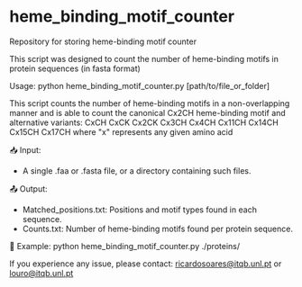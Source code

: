 # heme_binding_motif_counter
Repository for storing heme-binding motif counter

This script was designed to count the number of heme-binding motifs in protein sequences (in fasta format)

Usage: python heme_binding_motif_counter.py [path/to/file_or_folder]

This script counts the number of heme-binding motifs in a non-overlapping manner and is able to count the canonical Cx2CH heme-binding motif and alternative variants:
CxCH
CxCK
Cx2CK
Cx3CH
Cx4CH
Cx11CH
Cx14CH
Cx15CH
Cx17CH
where "x" represents any given amino acid

📥 Input:
- A single .faa or .fasta file, or a directory containing such files.

📤 Output:
- Matched_positions.txt: Positions and motif types found in each sequence.
- Counts.txt: Number of heme-binding motifs found per protein sequence.

🔧 Example:
python heme_binding_motif_counter.py ./proteins/

If you experience any issue, please contact: ricardosoares@itqb.unl.pt or louro@itqb.unl.pt
